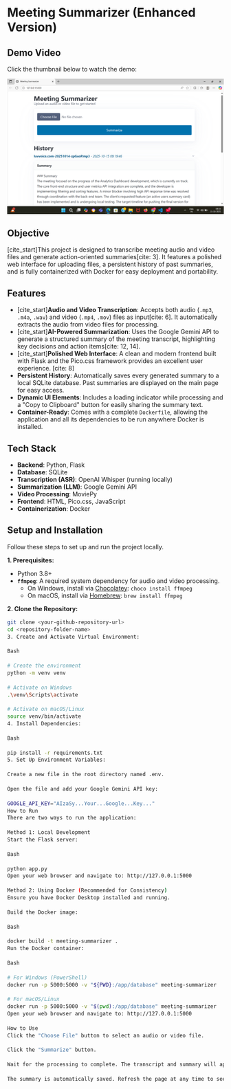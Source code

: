 # Meeting Summarizer (Enhanced Version)

## Demo Video

Click the thumbnail below to watch the demo:

[![Meeting Summarizer Demo](./demo_thumbnail.png)](https://drive.google.com/file/d/1x23mQpUZxICPSZZKngKCjCLe6RrKnrSA/view?usp=sharing)

## Objective
[cite_start]This project is designed to transcribe meeting audio and video files and generate action-oriented summaries[cite: 3]. It features a polished web interface for uploading files, a persistent history of past summaries, and is fully containerized with Docker for easy deployment and portability.

## Features
-   [cite_start]**Audio and Video Transcription**: Accepts both audio (`.mp3`, `.m4a`, `.wav`) and video (`.mp4`, `.mov`) files as input[cite: 6]. It automatically extracts the audio from video files for processing.
-   [cite_start]**AI-Powered Summarization**: Uses the Google Gemini API to generate a structured summary of the meeting transcript, highlighting key decisions and action items[cite: 12, 14].
-   [cite_start]**Polished Web Interface**: A clean and modern frontend built with Flask and the Pico.css framework provides an excellent user experience. [cite: 8]
-   **Persistent History**: Automatically saves every generated summary to a local SQLite database. Past summaries are displayed on the main page for easy access.
-   **Dynamic UI Elements**: Includes a loading indicator while processing and a "Copy to Clipboard" button for easily sharing the summary text.
-   **Container-Ready**: Comes with a complete `Dockerfile`, allowing the application and all its dependencies to be run anywhere Docker is installed.

## Tech Stack
-   **Backend**: Python, Flask
-   **Database**: SQLite
-   **Transcription (ASR)**: OpenAI Whisper (running locally)
-   **Summarization (LLM)**: Google Gemini API
-   **Video Processing**: MoviePy
-   **Frontend**: HTML, Pico.css, JavaScript
-   **Containerization**: Docker

## Setup and Installation

Follow these steps to set up and run the project locally.

**1. Prerequisites:**
-   Python 3.8+
-   **`ffmpeg`**: A required system dependency for audio and video processing.
    -   On Windows, install via [Chocolatey](https://chocolatey.org/): `choco install ffmpeg`
    -   On macOS, install via [Homebrew](https://brew.sh/): `brew install ffmpeg`

**2. Clone the Repository:**
```bash
git clone <your-github-repository-url>
cd <repository-folder-name>
3. Create and Activate Virtual Environment:

Bash

# Create the environment
python -m venv venv

# Activate on Windows
.\venv\Scripts\activate

# Activate on macOS/Linux
source venv/bin/activate
4. Install Dependencies:

Bash

pip install -r requirements.txt
5. Set Up Environment Variables:

Create a new file in the root directory named .env.

Open the file and add your Google Gemini API key:

GOOGLE_API_KEY="AIzaSy...Your...Google...Key..."
How to Run
There are two ways to run the application:

Method 1: Local Development
Start the Flask server:

Bash

python app.py
Open your web browser and navigate to: http://127.0.0.1:5000

Method 2: Using Docker (Recommended for Consistency)
Ensure you have Docker Desktop installed and running.

Build the Docker image:

Bash

docker build -t meeting-summarizer .
Run the Docker container:

Bash

# For Windows (PowerShell)
docker run -p 5000:5000 -v "${PWD}:/app/database" meeting-summarizer

# For macOS/Linux
docker run -p 5000:5000 -v "$(pwd):/app/database" meeting-summarizer
Open your web browser and navigate to: http://127.0.0.1:5000

How to Use
Click the "Choose File" button to select an audio or video file.

Click the "Summarize" button.

Wait for the processing to complete. The transcript and summary will appear on the page.

The summary is automatically saved. Refresh the page at any time to see the updated history list.